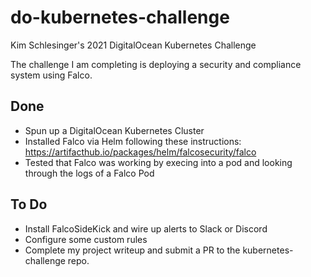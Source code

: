 # do-kubernetes-challenge

Kim Schlesinger's 2021 DigitalOcean Kubernetes Challenge 

The challenge I am completing is deploying a security and compliance system using Falco. 

## Done 
- Spun up a DigitalOcean Kubernetes Cluster
- Installed Falco via Helm following these instructions: https://artifacthub.io/packages/helm/falcosecurity/falco
- Tested that Falco was working by execing into a pod and looking through the logs of a Falco Pod 

## To Do 
- Install FalcoSideKick and wire up alerts to Slack or Discord 
- Configure some custom rules 
- Complete my project writeup and submit a PR to the kubernetes-challenge repo. 
